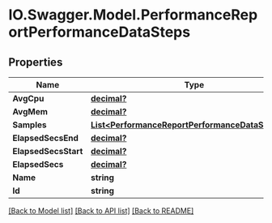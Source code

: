 # IO.Swagger.Model.PerformanceReportPerformanceDataSteps
## Properties

Name | Type | Description | Notes
------------ | ------------- | ------------- | -------------
**AvgCpu** | [**decimal?**](BigDecimal.md) |  | [optional] 
**AvgMem** | [**decimal?**](BigDecimal.md) |  | [optional] 
**Samples** | [**List&lt;PerformanceReportPerformanceDataSamples&gt;**](PerformanceReportPerformanceDataSamples.md) |  | [optional] 
**ElapsedSecsEnd** | [**decimal?**](BigDecimal.md) |  | [optional] 
**ElapsedSecsStart** | [**decimal?**](BigDecimal.md) |  | [optional] 
**ElapsedSecs** | [**decimal?**](BigDecimal.md) |  | [optional] 
**Name** | **string** |  | [optional] 
**Id** | **string** |  | [optional] 

[[Back to Model list]](../README.md#documentation-for-models) [[Back to API list]](../README.md#documentation-for-api-endpoints) [[Back to README]](../README.md)

